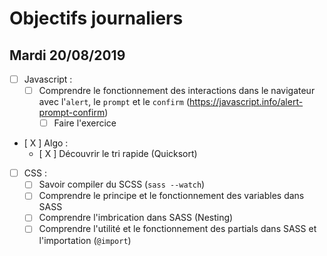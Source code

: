 # Objectifs journaliers

## Mardi 20/08/2019


* [ ] Javascript :
  * [ ] Comprendre le fonctionnement des interactions dans le navigateur avec l'`alert`, le `prompt` et le `confirm` (https://javascript.info/alert-prompt-confirm)
    * [ ] Faire l'exercice

* [ X ] Algo : 
  * [ X ] Découvrir le tri rapide (Quicksort)

* [ ] CSS : 
  * [ ] Savoir compiler du SCSS (`sass --watch`)
  * [ ] Comprendre le principe et le fonctionnement des variables dans SASS
  * [ ] Comprendre l'imbrication dans SASS (Nesting)
  * [ ] Comprendre l'utilité et le fonctionnement des partials dans SASS et l'importation (`@import`)
